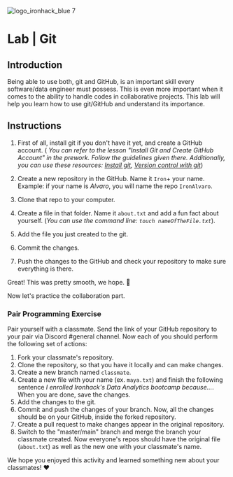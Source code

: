 ![logo_ironhack_blue 7](https://user-images.githubusercontent.com/23629340/40541063-a07a0a8a-601a-11e8-91b5-2f13e4e6b441.png)

# Lab | Git

## Introduction

Being able to use both, git and GitHub, is an important skill every software/data engineer must possess. This is even more important when it comes to the ability to handle codes in collaborative projects. This lab will help you learn how to use git/GitHub and understand its importance.

## Instructions

1. First of all, install git if you don't have it yet, and create a GitHub account. ( _You can refer to the lesson "Install Git and Create GitHub Account" in the prework. Follow the guidelines given there. Additionally, you can use these resources: [Install git](https://git-scm.com/downloads), [Version control with git](http://swcarpentry.github.io/git-novice/)_)

2. Create a new repository in the GitHub. Name it `Iron`+ your name. Example: if your name is _Alvaro_, you will name the repo `IronAlvaro`.
3. Clone that repo to your computer.
4. Create a file in that folder. Name it `about.txt` and add a fun fact about yourself. (_You can use the command line: `touch nameOfTheFile.txt`_).
5. Add the file you just created to the git.
6. Commit the changes.
7. Push the changes to the GitHub and check your repository to make sure everything is there.

Great! This was pretty smooth, we hope. :rocket:

Now let's practice the collaboration part.

### Pair Programming Exercise

Pair yourself with a classmate. Send the link of your GitHub repository to your pair via Discord #general channel. Now each of you should perform the following set of actions:

1. Fork your classmate's repository.
2. Clone the repository, so that you have it locally and can make changes.
3. Create a new branch named `classmate`.
4. Create a new file with your name (ex. `maya.txt`) and finish the following sentence _I enrolled Ironhack's Data Analytics bootcamp because..._. When you are done, save the changes.
5. Add the changes to the git.
6. Commit and push the changes of your branch. Now, all the changes should be on your GitHub, inside the forked repository.
7. Create a pull request to make changes appear in the original repository.
8. Switch to the "master/main" branch and merge the branch your classmate created. Now everyone's repos should have the original file (`about.txt`) as well as the new one with your classmate's name.

We hope you enjoyed this activity and learned something new about your classmates! :heart:

